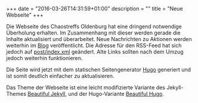 +++
date = "2016-03-26T14:31:59+01:00"
description = ""
title = "Neue Webseite"
+++

Die Webseite des Chaostreffs Oldenburg hat eine dringend notwendige Überholung
erhalten.
Im Zusammenhang mit dieser werden gerade die Inhalte aktualisiert und überarbeitet.
Neue Nachrichten zu Aktionen werden weiterhin im [Blog](/post) veröffentlicht.
Die Adresse für den RSS-Feed hat sich jedoch auf [post/index.xml](/post/index.xml) geändert.
Alte Links sollten nach dem Umzug jedoch weiterhin funktionieren.
<!--more-->
Die Seite wird jetzt mit dem statischen Seitengenerator [Hugo](http://gohugo.io)
generiert und ist somit deutlich einfacher zu aktualisieren.

Das Theme der Webseite ist eine leicht modifizierte Variante des Jekyll-Themes
[Beautiful Jekyll](https://github.com/daattali/beautiful-jekyll), und der
Hugo-Variante [Beautiful Hugo](https://github.com/halogenica/beautifulhugo).
